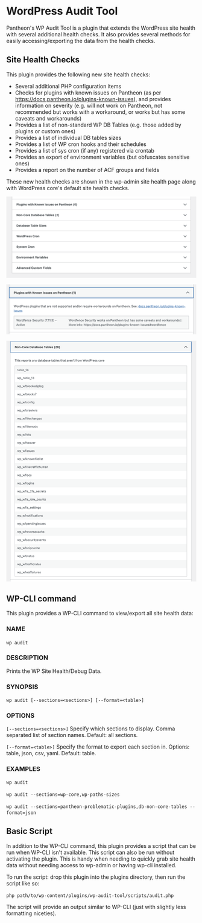 # WordPress Audit Tool

Pantheon's WP Audit Tool is a plugin that extends the WordPress site health with several additional health checks. It also provides several methods for easily accessing/exporting the data from the health checks.

## Site Health Checks

This plugin provides the following new site health checks:

* Several additional PHP configuration items
* Checks for plugins with known issues on Pantheon (as per https://docs.pantheon.io/plugins-known-issues), and provides information on severity (e.g. will not work on Pantheon, not recommended but works with a workaround, or works but has some caveats and workarounds)
* Provides a list of non-standard WP DB Tables (e.g. those added by plugins or custom ones)
* Provides a list of individual DB tables sizes
* Provides a list of WP cron hooks and their schedules
* Provides a list of sys cron (if any) registered via crontab
* Provides an export of environment variables (but obfuscates sensitive ones)
* Provides a report on the number of ACF groups and fields

These new health checks are shown in the wp-admin site health page along with WordPress core's default site health checks.

![Overview of the new site health checks that the plugin provides](/assets/screenshot-1.png "Overview of the new site health checks that the plugin provides")

![Example of the plugins with known issues on Pantheon section](/assets/screenshot-2.png "Example of the plugins with known issues on Pantheon section")

![Example of the non-core DB tables section](/assets/screenshot-3.png "Example of the non-core DB tables section")

## WP-CLI command

This plugin provides a WP-CLI command to view/export all site health data:

### NAME

  `wp audit`

### DESCRIPTION

  Prints the WP Site Health/Debug Data.

### SYNOPSIS

  `wp audit [--sections=<sections>] [--format=<table>]`

### OPTIONS

  `[--sections=<sections>]`
    Specify which sections to display. Comma separated list of section names. Default: all sections.

  `[--format=<table>]`
    Specify the format to export each section in. Options: table, json, csv, yaml. Default: table.

### EXAMPLES

    wp audit

    wp audit --sections=wp-core,wp-paths-sizes

    wp audit --sections=pantheon-problematic-plugins,db-non-core-tables --format=json

## Basic Script

In addition to the WP-CLI command, this plugin provides a script that can be run when WP-CLI isn't available. This script can also be run without activating the plugin. This is handy when needing to quickly grab site health data without needing access to wp-admin or having wp-cli installed.

To run the script: drop this plugin into the plugins directory, then run the script like so:

`php path/to/wp-content/plugins/wp-audit-tool/scripts/audit.php`

The script will provide an output similar to WP-CLI (just with slightly less formatting niceties).